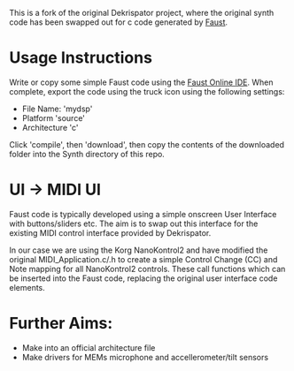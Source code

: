 This is a fork of the original Dekrispator project, where the original synth code has been swapped out for c code generated by [Faust](https://faust.grame.fr]).

# Usage Instructions

Write or copy some simple Faust code using the [Faust Online IDE](https://faustide.grame.fr). When complete, export the code using the truck icon using the following settings:

- File Name: 'mydsp'
- Platform 'source'
- Architecture 'c'

Click 'compile', then 'download', then copy the contents of the downloaded folder into the Synth directory of this repo.

# UI -> MIDI UI

Faust code is typically developed using a simple onscreen User Interface with buttons/sliders etc. The aim is to swap out this interface for the existing MIDI control interface provided by Dekrispator.

In our case we are using the Korg NanoKontrol2 and have modified the original MIDI_Application.c/.h to create a simple Control Change (CC) and Note mapping for all NanoKontrol2 controls. These call functions which can be inserted into the Faust code, replacing the original user interface code elements.

# Further Aims:

- Make into an official architecture file
- Make drivers for MEMs microphone and accellerometer/tilt sensors